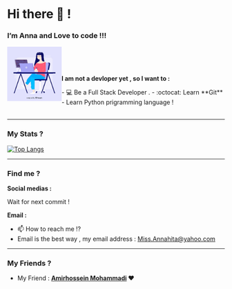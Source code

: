 <h1>Hi there 👋 !</h1>
<h3>I’m Anna and Love to code !!!</h3>

<img align="left" src="https://github.com/Annahita2004/Annahita2004/blob/main/Dev.jpg" width="25%"/>

<br>
<br>
<br>

<p><b>I am not a devloper yet , so I want to :</b></p>
- 💻 Be a Full Stack Developer .
- :octocat: Learn **Git**
- Learn Python prigramming language !

<br>
<br>

<hr>

### My Stats ?
[![Top Langs](https://github-readme-stats.vercel.app/api/top-langs/?username=Annahita2004&layout=compact)](https://github.com/Annahita2004)

<hr>

### Find me ?
<p><b>Social medias :</b></p>

<p>Wait for next commit !</p>

<p><b>Email :</b></p>

- 📫 How to reach me !?
- Email is the best way , my email address : Miss.Annahita@yahoo.com

<hr>

### My Friends ?
<ul>
    <li>My Friend : <b><a href="https://github.com/BlackIQ">Amirhossein Mohammadi</a> &hearts;</b></li>
</ul>